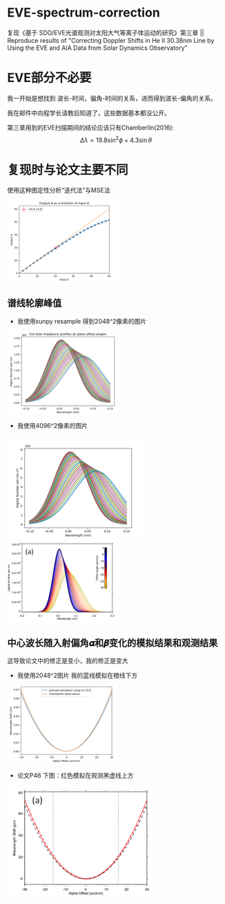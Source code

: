 # EVE-spectrum-correction
复现《基于 SDO/EVE光谱观测对太阳大气等离子体运动的研究》第三章   ||   Reproduce results of "Correcting Doppler Shifts in He II 30.38nm Line by Using the EVE and AIA Data from Solar Dynamics Observatory"



# EVE部分不必要

我一开始是想找到 波长-时间，偏角-时间的关系，进而得到波长-偏角的关系。

我在邮件中向程学长请教后知道了，这些数据基本都没公开。

第三章用到的EVE扫描期间的结论应该只有Chamberlin(2016):
$$
\Delta \lambda=19.8\sin^2 \phi+4.3\sin\theta
$$


# 复现时与论文主要不同

使用这种图定性分析“迭代法”与MSE法

<img src="./README.assets/image-20230315171347852.png" alt="image-20230315171347852" style="zoom: 25%;" />

## 谱线轮廓峰值

- 我使用sunpy resample 得到2048^2像素的图片

<img src="./README.assets/image-20230311160842602.png" alt="image-20230311160842602" style="zoom:25%;" />

- 我使用4096^2像素的图片

<img src="./README.assets/alpha_curves.png" alt="alpha_curves" style="zoom: 50%;" />

 

<img src="./README.assets/image-20230311160915245.png" alt="image-20230311160915245" style="zoom:25%;" />

## 中心波长随入射偏角𝜶和𝜷变化的模拟结果和观测结果

这导致论文中的修正是变小，我的修正是变大

- 我使用2048^2图片
  我的蓝线模拟在橙线下方



<img src="./README.assets/image-20230311161350913.png" alt="image-20230311161350913" style="zoom: 25%;" />

- 论文P46
  下图：红色模拟在观测黑虚线上方



<img src="./README.assets/image-20230311161545859.png" alt="image-20230311161545859" style="zoom: 67%;" />

